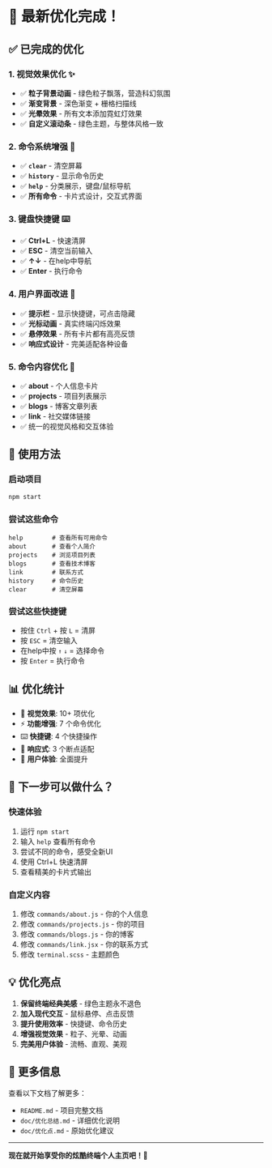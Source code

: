 # 🎉 最新优化完成！

## ✅ 已完成的优化

### 1. 视觉效果优化 ✨
- ✅ **粒子背景动画** - 绿色粒子飘落，营造科幻氛围
- ✅ **渐变背景** - 深色渐变 + 栅格扫描线
- ✅ **光晕效果** - 所有文本添加霓虹灯效果
- ✅ **自定义滚动条** - 绿色主题，与整体风格一致

### 2. 命令系统增强 🚀
- ✅ **`clear`** - 清空屏幕
- ✅ **`history`** - 显示命令历史
- ✅ **`help`** - 分类展示，键盘/鼠标导航
- ✅ **所有命令** - 卡片式设计，交互式界面

### 3. 键盘快捷键 ⌨️
- ✅ **Ctrl+L** - 快速清屏
- ✅ **ESC** - 清空当前输入
- ✅ **↑↓** - 在help中导航
- ✅ **Enter** - 执行命令

### 4. 用户界面改进 🎨
- ✅ **提示栏** - 显示快捷键，可点击隐藏
- ✅ **光标动画** - 真实终端闪烁效果
- ✅ **悬停效果** - 所有卡片都有高亮反馈
- ✅ **响应式设计** - 完美适配各种设备

### 5. 命令内容优化 📝
- ✅ **about** - 个人信息卡片
- ✅ **projects** - 项目列表展示
- ✅ **blogs** - 博客文章列表
- ✅ **link** - 社交媒体链接
- ✅ 统一的视觉风格和交互体验

## 🎯 使用方法

### 启动项目
```bash
npm start
```

### 尝试这些命令
```
help        # 查看所有可用命令
about       # 查看个人简介
projects    # 浏览项目列表
blogs       # 查看技术博客
link        # 联系方式
history     # 命令历史
clear       # 清空屏幕
```

### 尝试这些快捷键
- 按住 `Ctrl` + 按 `L` = 清屏
- 按 `ESC` = 清空输入
- 在help中按 `↑` `↓` = 选择命令
- 按 `Enter` = 执行命令

## 📊 优化统计

- 🎨 **视觉效果**: 10+ 项优化
- ⚡ **功能增强**: 7 个命令优化
- ⌨️ **快捷键**: 4 个快捷操作
- 📱 **响应式**: 3 个断点适配
- 🎯 **用户体验**: 全面提升

## 🚀 下一步可以做什么？

### 快速体验
1. 运行 `npm start`
2. 输入 `help` 查看所有命令
3. 尝试不同的命令，感受全新UI
4. 使用 Ctrl+L 快速清屏
5. 查看精美的卡片式输出

### 自定义内容
1. 修改 `commands/about.js` - 你的个人信息
2. 修改 `commands/projects.js` - 你的项目
3. 修改 `commands/blogs.js` - 你的博客
4. 修改 `commands/link.jsx` - 你的联系方式
5. 修改 `terminal.scss` - 主题颜色

## 💡 优化亮点

1. **保留终端经典美感** - 绿色主题永不退色
2. **加入现代交互** - 鼠标悬停、点击反馈
3. **提升使用效率** - 快捷键、命令历史
4. **增强视觉效果** - 粒子、光晕、动画
5. **完美用户体验** - 流畅、直观、美观

## 📖 更多信息

查看以下文档了解更多：
- `README.md` - 项目完整文档
- `doc/优化总结.md` - 详细优化说明
- `doc/优化点.md` - 原始优化建议

---

**现在就开始享受你的炫酷终端个人主页吧！🎉**

